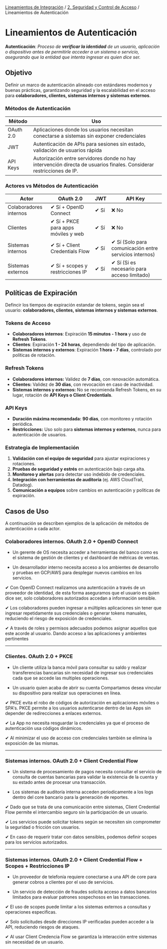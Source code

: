 [Lineamientos de Integración](../../index.md) / [2. Seguridad y Control de Acceso](../../index.md#2-seguridad-y-control-de-acceso) / Lineamientos de Autenticación

# Lineamientos de Autenticación

**Autenticación**: _Proceso de **verificar la identidad** de un usuario, aplicación o dispositivo antes de permitirle acceder a un sistema o servicio, asegurando que la entidad que intenta ingresar es quien dice ser._

## Objetivo

Definir un marco de autenticación alineado con estándares modernos y buenas prácticas, garantizando seguridad y la escalabilidad en el acceso para **colaboradores, clientes, sistemas internos y sistemas externos**.

### Métodos de Autenticación

| Método    | Uso                                                                                                                  |
| --------- | -------------------------------------------------------------------------------------------------------------------- |
| OAuth 2.0 | Aplicaciones donde los usuarios necesitan conectarse a sistemas sin exponer credenciales                             |
| JWT       | Autenticación de APIs para sesiones sin estado, validación de usuarios rápida                                        |
| API Keys  | Autorización entre servidores donde no hay intervención directa de usuarios finales. Considerar restricciones de IP. |

### Actores vs Métodos de Autenticación

| Actor                  | OAuth 2.0                           | JWT  | API Key                                                |
| ---------------------- | ----------------------------------- | ---- | ------------------------------------------------------ |
| Colaboradores internos | ✔ Sí + OpenID Connect               | ✔ Sí | ❌ No                                                  |
| Clientes               | ✔ Sí + PKCE para apps móviles y web | ✔ Sí | ❌ No                                                  |
| Sistemas internos      | ✔ Sí + Client Credentials Flow      | ✔ Sí | ✔ Sí (Solo para comunicación entre servicios internos) |
| Sistemas externos      | ✔ Sí + scopes y restricciones IP    | ✔ Sí | ✔ Sí (Si es necesario para acceso limitado)            |

## Políticas de Expiración

Defincir los tiempos de expiración estandar de tokens, según sea el usuario: **colaboradores, clientes, sistemas internos y sistemas externos**.

### Tokens de Acceso

- **Colaboradores internos**: Expiración **15 minutos - 1 hora** y uso de **Refresh Tokens**.
- **Clientes**: Expiración **1 - 24 horas**, dependiendo del tipo de aplicación.
- **Sistemas internos y externos**: Expiración **1 hora - 7 días**, controlado por políticas de rotación.

### Refresh Tokens

- **Colaboradores internos:** Validez de **7 días**, con renovación automática.
- **Clientes:** Validez de **30 días**, con revocación en caso de inactividad.
- **Sistemas internos y externos:** No se recomienda Refresh Tokens, en su lugar, rotación de **API Keys o Client Credentials**.

### API Keys

- **Duración máxima recomendada:** **90 días**, con monitoreo y rotación periódica.
- **Restricciones:** Uso solo para **sistemas internos y externos**, nunca para autenticación de usuarios.

### Estrategia de Implementación

1. **Validación con el equipo de seguridad** para ajustar expiraciones y rotaciones.
2. **Pruebas de seguridad y estrés** en autenticación bajo carga alta.
3. **Monitoreo y alertas** para detectar uso indebido de credenciales.
4. **Integración con herramientas de auditoría** (ej. AWS CloudTrail, Datadog).
5. **Comunicación a equipos** sobre cambios en autenticación y políticas de expiración.

## Casos de Uso

A continuación se describen ejemplos de la aplicación de métodos de autenticación a cada actor.

### Colaboradores internos. OAuth 2.0 + OpenID Connect

- Un gerente de OS necesita acceder a herramientas del banco como es el sistema de gestión de clientes y el dashboard de métricas de ventas.

- Un desarrollador interno necesita acceso a los ambientes de desarrollo y pruebas en GCP/AWS para desplegar nuevos cambios en los servicios.

✔ Con OpenID Connect realizamos una autenticación a través de un proveedor de identidad, de esta forma aseguramos que el usuario es quien dice ser, solo colaboradores autorizados accedan a información sensible.

✔ Los colaboradores pueden ingresar a múltiples aplicaciones sin tener que ingresar repetidamente sus credenciales o generar tokens manuales, reduciendo el riesgo de exposición de credenciales.

✔ A través de roles y permisos adecuados podemos asignar aquellos que este acorde al usuario. Dando acceso a las aplicaciones y ambientes pertinentes

---

### Clientes. OAuth 2.0 + PKCE

- Un cliente utiliza la banca móvil para consultar su saldo y realizar transferencias bancarias sin necesidad de ingresar sus credenciales cada que se accede las multiples operaciones.

- Un usuario quien acaba de abrir su cuenta Compartamos desea vincular su dispositivo para realizar sus operaciones en línea.

✔ PKCE evita el robo de códigos de autorización en aplicaciones móviles o SPA's. PKCE permite a los usuarios autenticarse dentro de las Apps sin depender de redirecciones a enlaces externos.

✔ La App no necesita resguardar la credenciales ya que el proceso de autenticación usa códigos dinámicos.

✔ Al minimizar el uso de acceso con credenciales también se elimina la exposición de las mismas.

---

### Sistemas internos. OAuth 2.0 + Client Credential Flow

- Un sistema de procesamiento de pagos necesita consultar el servicio de consulta de cuentas bancarias para validar la existencia de la cuenta y su estado antes de procesar una transacción.

- Los sistemas de auditoría interna acceden periodicamente a los logs dentro del core bancario para la generación de reportes.

✔ Dado que se trata de una comunicación entre sistemas, Client Credential Flow permite el intercambio seguro sin la participación de un usuario.

✔ Los servicios puede solicitar tokens según se necesiten sin comprometer la seguridad o fricción con usuarios.

✔ En caso de requerir tratar con datos sensibles, podemos definir scopes para los servicios autorizados.

---

### Sistemas internos. OAuth 2.0 + Client Credential Flow + Scopes + Restricciones IP

- Un proveedor de telefonía requiere conectarse a una API de core para generar cobros a clientes por el uso de servicios.

- Un servicio de detección de fraudes solicita acceso a datos bancarios limitados para evaluar patrones sospechosos en las transacciones.

✔ El uso de scopes puede limitar a los sistemas externos a consultas y operaciones especificas.

✔ Solo solicitudes desde direcciones IP verificadas pueden acceder a la API, reduciendo riesgos de ataques.

✔ Al usar Client Credencia Flow se garantiza la interacción entre sistemas sin necesidad de un usuario.

```

```
